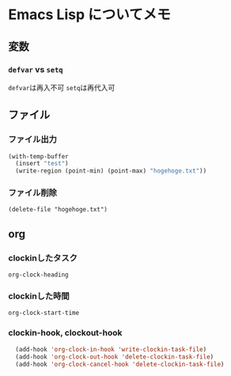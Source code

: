 # Emacs Lisp についてメモ

## 変数

### `defvar` vs `setq`

`defvar`は再入不可
`setq`は再代入可

## ファイル

### ファイル出力

```lisp
(with-temp-buffer
  (insert "test")
  (write-region (point-min) (point-max) "hogehoge.txt"))
```

### ファイル削除

```list
(delete-file "hogehoge.txt")
```


## org

### clockinしたタスク

```
org-clock-heading
```


### clockinした時間

```
org-clock-start-time
```

### clockin-hook, clockout-hook

```lisp
  (add-hook 'org-clock-in-hook 'write-clockin-task-file)
  (add-hook 'org-clock-out-hook 'delete-clockin-task-file)
  (add-hook 'org-clock-cancel-hook 'delete-clockin-task-file)
```